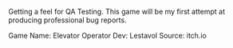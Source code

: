 Getting a feel for QA Testing. This game will be my first attempt at producing professional bug reports.

Game Name: Elevator Operator
Dev: Lestavol
Source: itch.io